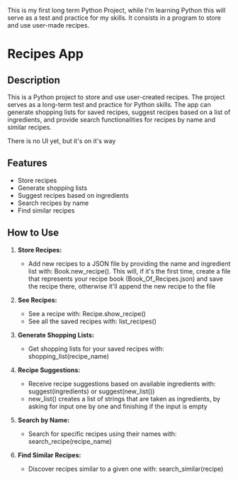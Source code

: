 This is my first long term Python Project, while I'm learning Python this will serve as a test and practice for my skills.
It consists in a program to store and use user-made recipes. 
# Recipes App

## Description

This is a Python project to store and use user-created recipes. The project serves as a long-term test and practice for Python skills. The app can generate shopping lists for saved recipes, suggest recipes based on a list of ingredients, and provide search functionalities for recipes by name and similar recipes.

There is no UI yet, but it's on it's way

## Features

- Store recipes
- Generate shopping lists
- Suggest recipes based on ingredients
- Search recipes by name
- Find similar recipes

## How to Use

1. **Store Recipes:**
   - Add new recipes to a JSON file by providing the name and ingredient list with: Book.new_recipe(). This will, if it's the first time, create a file that represents your recipe book (Book_Of_Recipes.json) and save the recipe there, otherwise it'll append the new recipe to the file

2. **See Recipes:**
   - See a recipe with: Recipe.show_recipe()
   - See all the saved recipes with: list_recipes()

2. **Generate Shopping Lists:**
   - Get shopping lists for your saved recipes with: shopping_list(recipe_name)

3. **Recipe Suggestions:**
   - Receive recipe suggestions based on available ingredients with: suggest(ingredients) or suggest(new_list())
   - new_list() creates a list of strings that are taken as ingredients, by asking for input one by one and finishing if the input is empty

4. **Search by Name:**
   - Search for specific recipes using their names with: search_recipe(recipe_name)

5. **Find Similar Recipes:**
   - Discover recipes similar to a given one with: search_similar(recipe)
